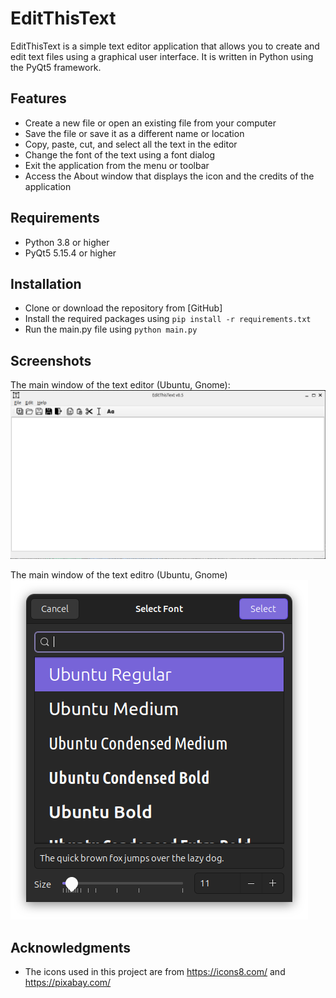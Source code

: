 # EditThisText

EditThisText is a simple text editor application that allows you to create and edit text files using a graphical user interface. It is written in Python using the PyQt5 framework.

## Features

- Create a new file or open an existing file from your computer
- Save the file or save it as a different name or location
- Copy, paste, cut, and select all the text in the editor
- Change the font of the text using a font dialog
- Exit the application from the menu or toolbar
- Access the About window that displays the icon and the credits of the application

## Requirements

- Python 3.8 or higher
- PyQt5 5.15.4 or higher

## Installation

- Clone or download the repository from [GitHub]
- Install the required packages using `pip install -r requirements.txt`
- Run the main.py file using `python main.py`

## Screenshots

The main window of the text editor (Ubuntu, Gnome):
![Main Window in Ubuntu](screenshots/mainwinubuntu.png)

The main window of the text editro (Ubuntu, Gnome)
![Font edit window in Ubuntu](screenshots/fonteditwinubuntu.png)

## Acknowledgments

- The icons used in this project are from https://icons8.com/ and https://pixabay.com/